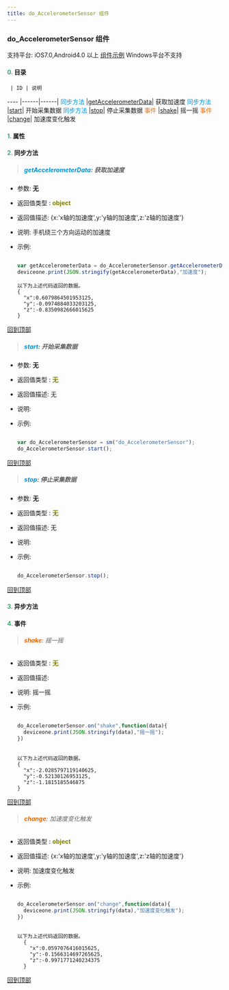 ```yaml
---
title: do_AccelerometerSensor 组件
---
```


### do_AccelerometerSensor 组件

 支持平台: iOS7.0,Android4.0 以上
 [组件示例](https://github.com/do-api/docs-example/tree/master/source/view/do_AccelerometerSensor)
 Windows平台不支持

#### <font color ='#40A977'>**0.**</font> 目录

     | ID | 说明
---- |------|------|
<font color ='#0092db'>同步方法</font>  |[getAccelerometerData](#getAccelerometerData)| 获取加速度
<font color ='#0092db'>同步方法</font>  |[start](#start)| 开始采集数据
<font color ='#0092db'>同步方法</font>  |[stop](#stop)| 停止采集数据
<font color ='#e96900'>事件</font>  |[shake](#shake)| 摇一摇
<font color ='#e96900'>事件</font>  |[change](#change)| 加速度变化触发

#### <font color ='#40A977'>**1.**</font> 属性

#### <font color ='#40A977'>**2.**</font> 同步方法

>##### <span id=getAccelerometerData><font color ='#0092db'>**getAccelerometerData**</font></span>: 获取加速度

- 参数: **无**
- 返回值类型 : <font color ='#808000'>**object**</font>
- 返回值描述: {x:'x轴的加速度',y:'y轴的加速度',z:'z轴的加速度'}
- 说明: 手机绕三个方向运动的加速度
- 示例:

  ```javascript

  var getAccelerometerData = do_AccelerometerSensor.getAccelerometerData();
  deviceone.print(JSON.stringify(getAccelerometerData),"加速度");

  ```

  ```
  以下为上述代码返回的数据。
  {
    "x":0.6079864501953125,
    "y":-0.0974884033203125,
    "z":-0.8350982666015625
  }

  ```

[回到顶部](#top)

>##### <span id=start><font color ='#0092db'>**start**</font></span>: 开始采集数据

- 参数: **无**
- 返回值类型 : <font color ='#808000'>**无**</font>
- 返回值描述: 无
- 说明:
- 示例:

  ```javascript

  var do_AccelerometerSensor = sm("do_AccelerometerSensor");
  do_AccelerometerSensor.start();

  ```

[回到顶部](#top)

>##### <span id=stop><font color ='#0092db'>**stop**</font></span>: 停止采集数据

- 参数: **无**
- 返回值类型 : <font color ='#808000'>**无**</font>
- 返回值描述: 无
- 说明:
- 示例:

  ```javascript

  do_AccelerometerSensor.stop();

  ```

[回到顶部](#top)

#### <font color ='#40A977'>**3.**</font> 异步方法


#### <font color ='#40A977'>**4.**</font> 事件

>###### <span id=shake><font color ='#e96900'>**shake**</font></span>: 摇一摇

- 返回值类型 : <font color ='#808000'>**无**</font>
- 返回值描述:
- 说明: 摇一摇
- 示例:

  ```javascript

  do_AccelerometerSensor.on("shake",function(data){
  	deviceone.print(JSON.stringify(data),"摇一摇");
  })

  ```

  ```

  以下为上述代码返回的数据。
  {
    "x":-2.0285797119140625,
    "y":-0.52130126953125,
    "z":-1.1815185546875
  }

  ```

[回到顶部](#top)

>###### <span id=change><font color ='#e96900'>**change**</font></span>: 加速度变化触发

- 返回值类型 : <font color ='#808000'>**object**</font>
- 返回值描述: {x:'x轴的加速度',y:'y轴的加速度',z:'z轴的加速度'}
- 说明: 加速度变化触发
- 示例:

  ```javascript

  do_AccelerometerSensor.on("change",function(data){
  	deviceone.print(JSON.stringify(data),"加速度变化触发");
  })

  ```

  ```

  以下为上述代码返回的数据。
    {
      "x":0.0597076416015625,
      "y":-0.1566314697265625,
      "z":-0.9971771240234375
    }

  ```


[回到顶部](#top)
